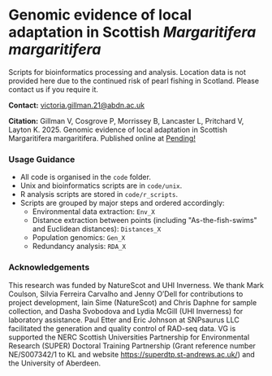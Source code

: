 # Genomic evidence of local adaptation in Scottish *Margaritifera margaritifera*
Scripts for bioinformatics processing and analysis. Location data is not provided here due to the continued risk of pearl fishing in Scotland. Please contact us if you require it. 

__Contact:__      victoria.gillman.21@abdn.ac.uk

__Citation:__     Gillman V, Cosgrove P, Morrissey B, Lancaster L, Pritchard V, Layton K. 2025. Genomic evidence of local adaptation in Scottish Margaritifera margaritifera. Published online at [Pending!](unknown_link)


### Usage Guidance

- All code is organised in the `code` folder.
- Unix and bioinformatics scripts are in `code/unix`.
- R analysis scripts are stored in `code/r_scripts`.
- Scripts are grouped by major steps and ordered accordingly:
  - Environmental data extraction: `Env_X`
  - Distance extraction between points (including "As-the-fish-swims" and Euclidean distances): `Distances_X`
  - Population genomics: `Gen_X`
  - Redundancy analysis: `RDA_X`


### Acknowledgements  
This research was funded by NatureScot and UHI Inverness. We thank Mark Coulson, Silvia Ferreira Carvalho and Jenny O’Dell for contributions to project development, Iain Sime (NatureScot) and Chris Daphne for sample collection, and Dasha Svobodova and Lydia McGill (UHI Inverness) for laboratory assistance. Paul Etter and Eric Johnson at SNPsaurus LLC facilitated the generation and quality control of RAD-seq data. VG is supported the NERC Scottish Universities Partnership for Environmental Research (SUPER) Doctoral Training Partnership (Grant reference number NE/S007342/1 to KL and website https://superdtp.st-andrews.ac.uk/) and the University of Aberdeen. 